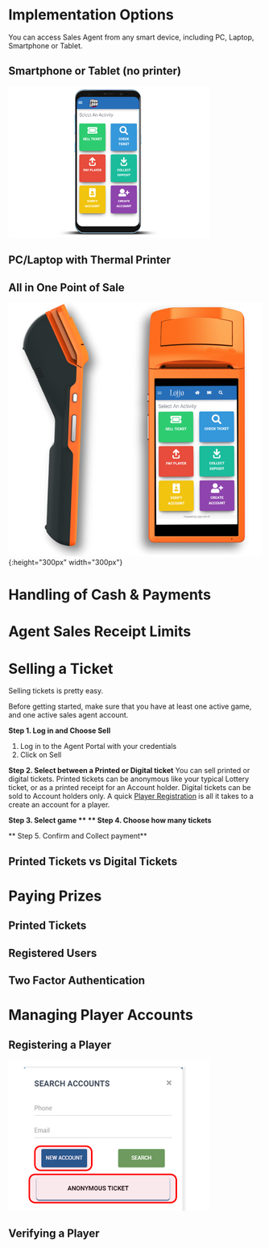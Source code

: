 <!-- TITLE: Retail Sales Agents Guide -->
<!-- SUBTITLE: A complete guide to selling tickets and paying prizes -->


# 	Implementation Options

You can access Sales Agent from any smart device, including PC, Laptop, Smartphone or Tablet.





## Smartphone or Tablet (no printer)

![Device Screenshots](/uploads/device-screenshots.png)

## PC/Laptop with Thermal Printer
## All in One Point of Sale 

![](/uploads/600-x-600.png){:height="300px" width="300px"}
# Handling of Cash & Payments
# Agent Sales Receipt Limits
# Selling a Ticket
Selling tickets is pretty easy.

Before getting started, make sure that you have at least one active game, and one active sales agent account. 

**Step 1. Log in and Choose Sell**
1. Log in to the Agent Portal with your credentials
2. Click on Sell

**Step 2. Select between a Printed or Digital ticket**
You can sell printed or digital tickets. 
Printed tickets can be anonymous like your typical Lottery ticket, or as a printed receipt for an Account holder.
Digital tickets can be sold to Account holders only. A quick [Player Registration](/retail-sales-agents#registering-a-player) is all it takes to a create an account for a player.

**Step 3. Select  game
**
** Step 4. Choose how many tickets**

** Step 5. Confirm and Collect payment**



## Printed Tickets vs Digital Tickets
# Paying Prizes
## Printed Tickets
## Registered Users
## Two Factor Authentication

# Managing Player Accounts
## Registering a Player

![New Account](/uploads/new-account.png "New Account")
## Verifying a Player
